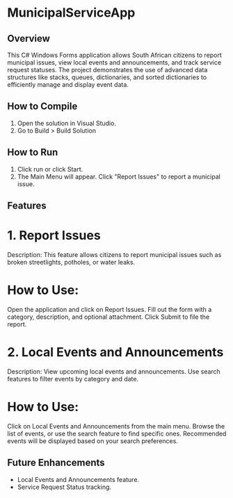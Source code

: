 # MunicipalServiceApp

## Overview
This C# Windows Forms application allows South African citizens to report municipal issues, view local events and announcements, and track service request statuses. The project demonstrates the use of advanced data structures like stacks, queues, dictionaries, and sorted dictionaries to efficiently manage and display event data.

## How to Compile
1. Open the solution in Visual Studio.
2. Go to Build > Build Solution 

## How to Run
1. Click run or click Start.
2. The Main Menu will appear. Click "Report Issues" to report a municipal issue.

## Features
# 1. Report Issues
Description: This feature allows citizens to report municipal issues such as broken streetlights, potholes, or water leaks.
# How to Use:
Open the application and click on Report Issues.
Fill out the form with a category, description, and optional attachment.
Click Submit to file the report.
# 2. Local Events and Announcements
Description: View upcoming local events and announcements. Use search features to filter events by category and date.
# How to Use:
Click on Local Events and Announcements from the main menu.
Browse the list of events, or use the search feature to find specific ones.
Recommended events will be displayed based on your search preferences.
## Future Enhancements
- Local Events and Announcements feature.
- Service Request Status tracking.
